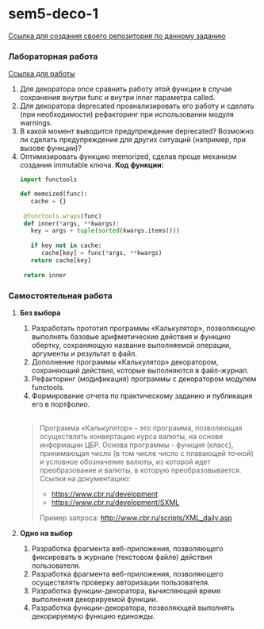 # sem5-deco-1

[Ссылка для создания своего репозитория по данному заданию](https://classroom.github.com/assignment-invitations/421c715e93d3bacefb6dc658f50d880b/)

### Лабораторная работа

[Ссылка для работы](https://repl.it/@zhukov/BaggyMintyChemistry)

1. Для декоратора once cравнить работу этой функции в случае сохранения внутри func и внутри inner параметра called.
2. Для декоратора deprecated проанализировать его работу и сделать (при необходимости) рефакторинг при использовании модуля warnings. 
3. В какой момент выводится предупреждение deprecated? Возможно ли сделать предупреждение для других ситуаций (например, при вызове функции)?
4. Оптимизировать функцию memorized, сделав проще механизм создания immutable ключа.
   __Код функции:__
   ```python
   import functools

   def memoized(func): 
      cache = {}
    
    @functools.wraps(func)
    def inner(*args, **kwargs):
      key = args + tuple(sorted(kwargs.items()))
        
      if key not in cache:
         cache[key] = func(*args, **kwargs)
      return cache[key]
    
    return inner 
   ```

### Самостоятельная работа

1. __Без выбора__
   1. Разработать прототип программы «Калькулятор», позволяющую выполнять базовые арифметические действия и функцию обертку, сохраняющую название выполняемой операции, аргументы и результат в файл.
   2. Дополнение программы «Калькулятор» декоратором, сохраняющий действия, которые выполняются в файл-журнал.
   3. Рефакторинг (модификация) программы с декоратором модулем functools.
   4. Формирование отчета по практическому заданию и публикация его в портфолио.
   <br>
   
   > Программа «Калькулятор» - это программа, позволяющая осуществлять конвертацию курса валюты, на основе информации ЦБР. 
   > Основа программы - функция (класс), принимающая число (в том числе число с плавающей точкой) и условное обозначение 
   > валюты, из которой идет преобразование и валюты, в которую преобразовывается.
   > Ссылки на документацию:
   > * https://www.cbr.ru/development
   > * https://www.cbr.ru/development/SXML
   > 
   > Пример запроса: http://www.cbr.ru/scripts/XML_daily.asp
   
   
2. __Одно на выбор__
   1. Разработка фрагмента веб-приложения, позволяющего фиксировать в журнале (текстовом файле) действия пользователя.
   2. Разработка фрагмента веб-приложения, позволяющего осуществлять проверку авторизации пользователя.
   3. Разработка функции-декоратора, вычисляющей время выполнения декорируемой функции.
   4. Разработка функции-декоратора, позволяющей выполнять декорируемую функцию единожды.
